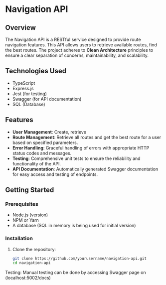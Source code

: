 # Navigation API

## Overview

The Navigation API is a RESTful service designed to provide route navigation features. This API allows users to retrieve available routes, find the best routes. The project adheres to **Clean Architecture** principles to ensure a clear separation of concerns, maintainability, and scalability.

## Technologies Used

- TypeScript
- Express.js
- Jest (for testing)
- Swagger (for API documentation)
- SQL (Database)
  

## Features

- **User Management**: Create, retrieve
- **Route Management**: Retrieve all routes and get the best route for a user based on specified parameters.
- **Error Handling**: Graceful handling of errors with appropriate HTTP status codes and messages.
- **Testing**: Comprehensive unit tests to ensure the reliability and functionality of the API.
- **API Documentation**: Automatically generated Swagger documentation for easy access and testing of endpoints.

## Getting Started

### Prerequisites

- Node.js (version)
- NPM or Yarn
- A database (SQL in memory is being used for initial version)

### Installation

1. Clone the repository:

   ```bash
   git clone https://github.com/yourusername/navigation-api.git
   cd navigation-api

Testing:
  Manual testing can be done by accessing Swagger page on (localhost:5002/docs)
